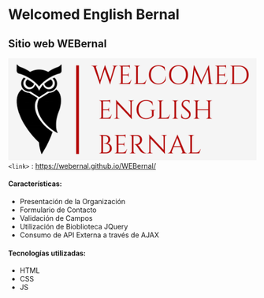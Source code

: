 #  Welcomed English Bernal
## Sitio web WEBernal
![Welcomed English Bernal](/imagenes/logoPNG.png)
`<link>` : <https://webernal.github.io/WEBernal/>


#### Características:

- Presentación de la Organización
- Formulario de Contacto
- Validación de Campos
- Utilización de Bioblioteca JQuery
- Consumo de API Externa a través de AJAX 

#### Tecnologías utilizadas:
- HTML
- CSS
- JS

